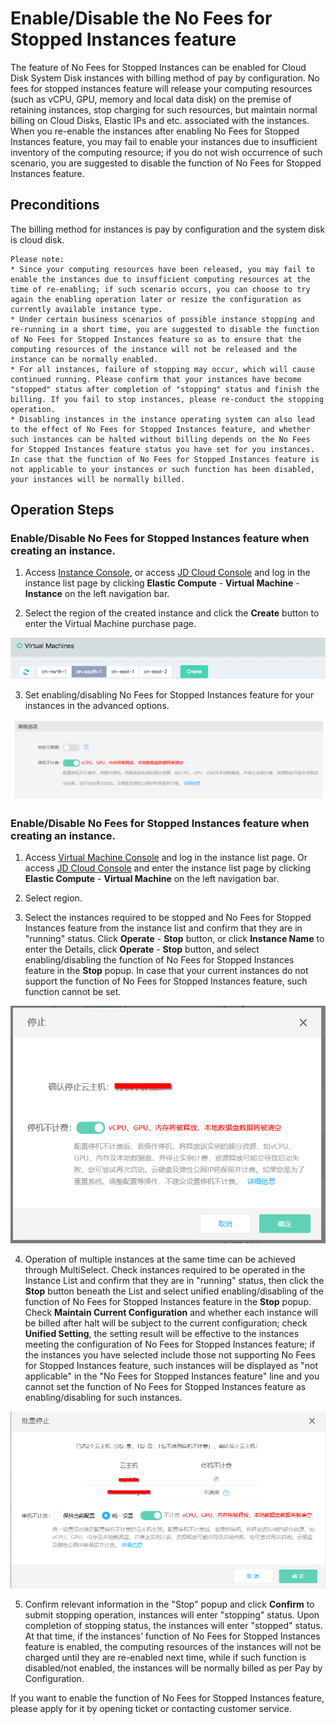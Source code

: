 # Enable/Disable the No Fees for Stopped Instances feature

The feature of No Fees for Stopped Instances can be enabled for Cloud Disk System Disk instances with billing method of pay by configuration. No fees for stopped instances feature will release your computing resources (such as vCPU, GPU, memory and local data disk) on the premise of retaining instances, stop charging for such resources, but maintain normal billing on Cloud Disks, Elastic IPs and etc. associated with the instances. When you re-enable the instances after enabling No Fees for Stopped Instances feature, you may fail to enable your instances due to insufficient inventory of the computing resource; if you do not wish occurrence of such scenario, you are suggested to disable the function of No Fees for Stopped Instances feature.

## Preconditions

The billing method for instances is pay by configuration and the system disk is cloud disk.

	
	Please note:
	* Since your computing resources have been released, you may fail to enable the instances due to insufficient computing resources at the time of re-enabling; if such scenario occurs, you can choose to try again the enabling operation later or resize the configuration as currently available instance type.
	* Under certain business scenarios of possible instance stopping and re-running in a short time, you are suggested to disable the function of No Fees for Stopped Instances feature so as to ensure that the computing resources of the instance will not be released and the instance can be normally enabled.
	* For all instances, failure of stopping may occur, which will cause continued running. Please confirm that your instances have become "stopped" status after completion of "stopping" status and finish the billing. If you fail to stop instances, please re-conduct the stopping operation.
	* Disabling instances in the instance operating system can also lead to the effect of No Fees for Stopped Instances feature, and whether such instances can be halted without billing depends on the No Fees for Stopped Instances feature status you have set for you instances. In case that the function of No Fees for Stopped Instances feature is not applicable to your instances or such function has been disabled, your instances will be normally billed.

## Operation Steps

### Enable/Disable No Fees for Stopped Instances feature when creating an instance.

1. Access [Instance Console](https://cns-console.jdcloud.com/host/compute/list), or access [JD Cloud Console](https://console.jdcloud.com) and log in the instance list page by clicking **Elastic Compute** - **Virtual Machine** - **Instance** on the left navigation bar.

2. Select the region of the created instance and click the **Create** button to enter the Virtual Machine purchase page.

![](../../../../../image/vm/Getting-Start-Linux-Create-Region.png)

3. Set enabling/disabling No Fees for Stopped Instances feature for your instances in the advanced options.

![](../../../../../image/vm/uncharged1.png)

### Enable/Disable No Fees for Stopped Instances feature when creating an instance.

1. Access [Virtual Machine Console](https://cns-console.jdcloud.com/host/compute/list) and log in the instance list page. Or access [JD Cloud Console](https://console.jdcloud.com) and enter the instance list page by clicking **Elastic Compute** - **Virtual Machine** on the left navigation bar.

2. Select region.

3. Select the instances required to be stopped and No Fees for Stopped Instances feature from the instance list and confirm that they are in "running" status. Click **Operate** - **Stop** button, or click **Instance Name** to enter the Details, click **Operate** - **Stop** button, and select enabling/disabling the function of No Fees for Stopped Instances feature in the **Stop** popup. In case that your current instances do not support the function of No Fees for Stopped Instances feature, such function cannot be set.

![](../../../../../image/vm/uncharged2.png)

4. Operation of multiple instances at the same time can be achieved through MultiSelect. Check instances required to be operated in the Instance List and confirm that they are in "running" status, then click the **Stop** button beneath the List and select unified enabling/disabling of the function of No Fees for Stopped Instances feature in the **Stop** popup. Check **Maintain Current Configuration** and whether each instance will be billed after halt will be subject to the current configuration; check **Unified Setting**, the setting result will be effective to the instances meeting the configuration of No Fees for Stopped Instances feature; if the instances you have selected include those not supporting No Fees for Stopped Instances feature, such instances will be displayed as "not applicable" in the "No Fees for Stopped Instances feature" line and you cannot set the function of No Fees for Stopped Instances feature as enabling/disabling for such instances.

![](../../../../../image/vm/uncharged3.png)

5. Confirm relevant information in the "Stop" popup and click **Confirm** to submit stopping operation, instances will enter "stopping" status. Upon completion of stopping status, the instances will enter "stopped" status. At that time, if the instances’ function of No Fees for Stopped Instances feature is enabled, the computing resources of the instances will not be charged until they are re-enabled next time, while if such function is disabled/not enabled, the instances will be normally billed as per Pay by Configuration.



	
If you want to enable the function of No Fees for Stopped Instances feature, please apply for it by opening ticket or contacting customer service.




